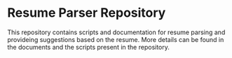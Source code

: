 # Resume Parser Repository

This repository contains scripts and documentation for resume parsing and provideing suggestions based on the resume.
More details can be found in the documents and the scripts present in the repository.
